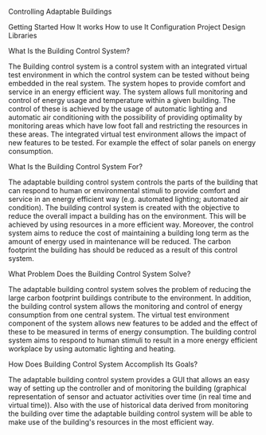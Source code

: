 Controlling Adaptable Buildings


Getting Started
How It works
How to use It
Configuration
Project Design
Libraries



What Is the Building Control System?


The Building control system is a control system with an integrated virtual test environment in which the control system can be tested without being embedded in the real system. The system hopes to provide comfort and service in an energy efficient way. The system allows full monitoring and control of energy usage and temperature within a given building. The control of these is achieved by the usage of automatic lighting and automatic air conditioning with the possibility of providing optimality by monitoring areas which have low foot fall and restricting the resources in these areas. The integrated virtual test environment allows the impact of new features to be tested. For example the effect of solar panels on energy consumption.



What Is the Building Control System For?


The adaptable building control system controls the parts of the building that can respond to human or environmental stimuli to provide comfort and service in an energy efficient way (e.g. automated lighting; automated air condition). The building control system is created with the objective to reduce the overall impact a building has on the environment. This will be achieved by using resources in a more efficient way. Moreover, the control system aims to reduce the cost of maintaining a building long term as the amount of energy used in maintenance will be reduced. The carbon footprint the building has should be reduced as a result of this control system.



What Problem Does the Building Control System Solve?


The adaptable building control system solves the problem of reducing the large carbon footprint buildings contribute to the environment. In addition, the building control system allows the monitoring and control of energy consumption from one central system.  The virtual test environment component of the system allows new features to be added and the effect of these to be measured in terms of energy consumption. The building control system aims to respond to human stimuli to result in a more energy efficient workplace by using automatic lighting and heating.  



How Does Building Control System Accomplish Its Goals?


The adaptable building control system provides a GUI that allows an easy way of setting up the controller and of monitoring the building (graphical representation of sensor and actuator activities over time (in real time and virtual time)). Also with the use of historical data derived from monitoring the building over time the adaptable building control system will be able to make use of the building's resources in the most efficient way.
